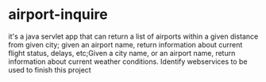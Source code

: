 airport-inquire
===============

it's a java servlet app that can return a list of airports within a given distance from given city; given an airport name, return information about current flight status, delays, etc;Given a city name, or an airport name, return information about current weather conditions. Identify webservices to be used to finish this project
